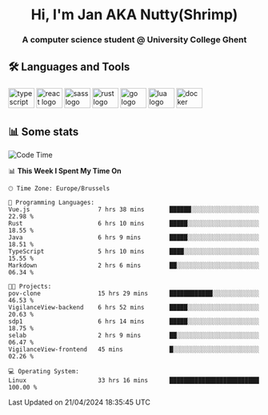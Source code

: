 <h1 align="center">Hi, I'm Jan AKA Nutty(Shrimp)</h1>
<h3 align="center">A computer science student @ University College Ghent</h3>

<h2 align="left">🛠️ Languages and Tools</h2>

###

<div align="left">
  <img src="https://cdn.jsdelivr.net/gh/devicons/devicon/icons/typescript/typescript-original.svg" height="40" width="52" alt="typescript logo"  />
  <img src="https://cdn.jsdelivr.net/gh/devicons/devicon/icons/react/react-original.svg" height="40" width="52" alt="react logo"  />
  <img src="https://cdn.jsdelivr.net/gh/devicons/devicon/icons/sass/sass-original.svg" height="40" width="52" alt="sass logo"  />
  <img src="https://cdn.jsdelivr.net/gh/devicons/devicon@latest/icons/rust/rust-original.svg" height="40" width="52" alt="rust logo" />
  <img src="https://cdn.jsdelivr.net/gh/devicons/devicon/icons/go/go-original.svg" height="40" width="52" alt="go logo"  />
  <img src="https://cdn.jsdelivr.net/gh/devicons/devicon/icons/lua/lua-original.svg" height="40" width="52" alt="lua logo"  />
  <img src="https://cdn.jsdelivr.net/gh/devicons/devicon/icons/docker/docker-original.svg" height="40" width="52" alt="docker logo"  />
</div>

<h2>📊 Some stats</h2>

<!--START_SECTION:waka-->
![Code Time](http://img.shields.io/badge/Code%20Time-4%2C417%20hrs%208%20mins-blue)

📊 **This Week I Spent My Time On** 

```text
🕑︎ Time Zone: Europe/Brussels

💬 Programming Languages: 
Vue.js                   7 hrs 38 mins       ██████░░░░░░░░░░░░░░░░░░░   22.98 % 
Rust                     6 hrs 10 mins       █████░░░░░░░░░░░░░░░░░░░░   18.55 % 
Java                     6 hrs 9 mins        █████░░░░░░░░░░░░░░░░░░░░   18.51 % 
TypeScript               5 hrs 10 mins       ████░░░░░░░░░░░░░░░░░░░░░   15.55 % 
Markdown                 2 hrs 6 mins        ██░░░░░░░░░░░░░░░░░░░░░░░   06.34 % 

🐱‍💻 Projects: 
pov-clone                15 hrs 29 mins      ████████████░░░░░░░░░░░░░   46.53 % 
VigilanceView-backend    6 hrs 52 mins       █████░░░░░░░░░░░░░░░░░░░░   20.63 % 
sdp1                     6 hrs 14 mins       █████░░░░░░░░░░░░░░░░░░░░   18.75 % 
selab                    2 hrs 9 mins        ██░░░░░░░░░░░░░░░░░░░░░░░   06.47 % 
VigilanceView-frontend   45 mins             █░░░░░░░░░░░░░░░░░░░░░░░░   02.26 % 

💻 Operating System: 
Linux                    33 hrs 16 mins      █████████████████████████   100.00 % 
```


 Last Updated on 21/04/2024 18:35:45 UTC
<!--END_SECTION:waka-->
